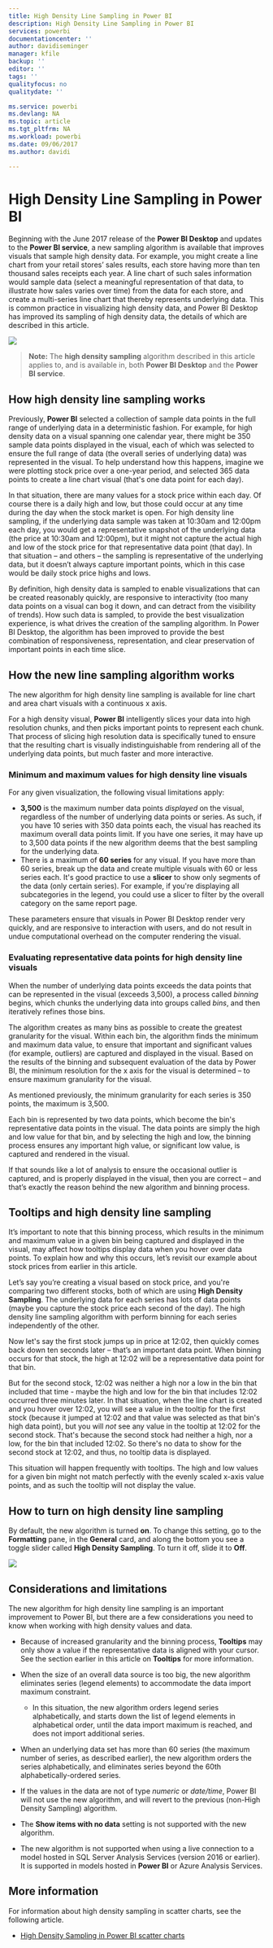```yaml
---
title: High Density Line Sampling in Power BI
description: High Density Line Sampling in Power BI
services: powerbi
documentationcenter: ''
author: davidiseminger
manager: kfile
backup: ''
editor: ''
tags: ''
qualityfocus: no
qualitydate: ''

ms.service: powerbi
ms.devlang: NA
ms.topic: article
ms.tgt_pltfrm: NA
ms.workload: powerbi
ms.date: 09/06/2017
ms.author: davidi

---
```

# High Density Line Sampling in Power BI
Beginning with the June 2017 release of the **Power BI Desktop** and updates to the **Power BI service**, a new sampling algorithm is available that improves visuals that sample high density data. For example, you might create a line chart from your retail stores’ sales results, each store having more than ten thousand sales receipts each year. A line chart of such sales information would sample data (select a meaningful representation of that data, to illustrate how sales varies over time) from the data for each store, and create a multi-series line chart that thereby represents underlying data. This is common practice in visualizing high density data, and Power BI Desktop has improved its sampling of high density data, the details of which are described in this article.

![](media/desktop-high-density-sampling/high-density-sampling_01.png)

> **Note:** The **high density sampling** algorithm described in this article applies to, and is available in, both **Power BI Desktop** and the **Power BI service**.
> 
> 

## How high density line sampling works
Previously, **Power BI** selected a collection of sample data points in the full range of underlying data in a deterministic fashion. For example, for high density data on a visual spanning one calendar year, there might be 350 sample data points displayed in the visual, each of which was selected to ensure the full range of data (the overall series of underlying data) was represented in the visual. To help understand how this happens, imagine we were plotting stock price over a one-year period, and selected 365 data points to create a line chart visual (that's one data point for each day).

In that situation, there are many values for a stock price within each day. Of course there is a daily high and low, but those could occur at any time during the day when the stock market is open. For high density line sampling, if the underlying data sample was taken at 10:30am and 12:00pm each day, you would get a representative snapshot of the underlying data (the price at 10:30am and 12:00pm), but it might not capture the actual high and low of the stock price for that representative data point (that day). In that situation – and others – the sampling is representative of the underlying data, but it doesn’t always capture important points, which in this case would be daily stock price highs and lows.

By definition, high density data is sampled to enable visualizations that can be created reasonably quickly, are responsive to interactivity (too many data points on a visual can bog it down, and can detract from the visibility of trends). How such data is sampled, to provide the best visualization experience, is what drives the creation of the sampling algorithm. In Power BI Desktop, the algorithm has been improved to provide the best combination of responsiveness, representation, and clear preservation of important points in each time slice.

## How the new line sampling algorithm works
The new algorithm for high density line sampling is available for line chart and area chart visuals with a continuous x axis.

For a high density visual, **Power BI** intelligently slices your data into high resolution chunks, and then picks important points to represent each chunk. That process of slicing high resolution data is specifically tuned to ensure that the resulting chart is visually indistinguishable from rendering all of the underlying data points, but much faster and more interactive.

### Minimum and maximum values for high density line visuals
For any given visualization, the following visual limitations apply:

* **3,500** is the maximum number data points *displayed* on the visual, regardless of the number of underlying data points or series. As such, if you have 10 series with 350 data points each, the visual has reached its maximum overall data points limit. If you have one series, it may have up to 3,500 data points if the new algorithm deems that the best sampling for the underlying data.
* There is a maximum of **60 series** for any visual. If you have more than 60 series, break up the data and create multiple visuals with 60 or less series each. It's good practice to use a **slicer** to show only segments of the data (only certain series). For example, if you're displaying all subcategories in the legend, you could use a slicer to filter by the overall category on the same report page.

These parameters ensure that visuals in Power BI Desktop render very quickly, and are responsive to interaction with users, and do not result in undue computational overhead on the computer rendering the visual.

### Evaluating representative data points for high density line visuals
When the number of underlying data points exceeds the data points that can be represented in the visual (exceeds 3,500), a process called *binning* begins, which chunks the underlying data into groups called *bins*, and then iteratively refines those bins.

The algorithm creates as many bins as possible to create the greatest granularity for the visual. Within each bin, the algorithm finds the minimum and maximum data value, to ensure that important and significant values (for example, outliers) are captured and displayed in the visual. Based on the results of the binning and subsequent evaluation of the data by Power BI, the minimum resolution for the x axis for the visual is determined – to ensure maximum granularity for the visual.

As mentioned previously, the minimum granularity for each series is 350 points, the maximum is 3,500.

Each bin is represented by two data points, which become the bin's representative data points in the visual. The data points are simply the high and low value for that bin, and by selecting the high and low, the binning process ensures any important high value, or significant low value, is captured and rendered in the visual.

If that sounds like a lot of analysis to ensure the occasional outlier is captured, and is properly displayed in the visual, then you are correct – and that’s exactly the reason behind the new algorithm and binning process.

## Tooltips and high density line sampling
It’s important to note that this binning process, which results in the minimum and maximum value in a given bin being captured and displayed in the visual, may affect how tooltips display data when you hover over data points. To explain how and why this occurs, let’s revisit our example about stock prices from earlier in this article.

Let’s say you’re creating a visual based on stock price, and you're comparing two different stocks, both of which are using **High Density Sampling**. The underlying data for each series has lots of data points (maybe you capture the stock price each second of the day). The high density line sampling algorithm with perform binning for each series independently of the other.

Now let's say the first stock jumps up in price at 12:02, then quickly comes back down ten seconds later – that’s an important data point. When binning occurs for that stock, the high at 12:02 will be a representative data point for that bin.

But for the second stock, 12:02 was neither a high nor a low in the bin that included that time - maybe the high and low for the bin that includes 12:02 occurred three minutes later. In that situation, when the line chart is created and you hover over 12:02, you will see a value in the tooltip for the first stock (because it jumped at 12:02 and that value was selected as that bin's high data point), but you will *not* see any value in the tooltip at 12:02 for the second stock. That's because the second stock had neither a high, nor a low, for the bin that included 12:02. So there's no data to show for the second stock at 12:02, and thus, no tooltip data is displayed.

This situation will happen frequently with tooltips. The high and low values for a given bin might not match perfectly with the evenly scaled x-axis value points, and as such the tooltip will not display the value.  

## How to turn on high density line sampling
By default, the new algorithm is turned **on**. To change this setting, go to the **Formatting** pane, in the **General** card, and along the bottom you see a toggle slider called **High Density Sampling**. To turn it off, slide it to **Off**.

![](media/desktop-high-density-sampling/high-density-sampling_02.png)

## Considerations and limitations
The new algorithm for high density line sampling is an important improvement to Power BI, but there are a few considerations you need to know when working with high density values and data.

* Because of increased granularity and the binning process, **Tooltips** may only show a value if the representative data is aligned with your cursor. See the section earlier in this article on **Tooltips** for more information.
* When the size of an overall data source is too big, the new algorithm eliminates series (legend elements) to accommodate the data import maximum constraint.
  
  * In this situation, the new algorithm orders legend series alphabetically, and starts down the list of legend elements in alphabetical order, until the data import maximum is reached, and does not import additional series.
* When an underlying data set has more than 60 series (the maximum number of series, as described earlier), the new algorithm orders the series alphabetically, and eliminates series beyond the 60th alphabetically-ordered series.
* If the values in the data are not of type *numeric* or *date/time*, Power BI will not use the new algorithm, and will revert to the previous (non-High Density Sampling) algorithm.
* The **Show items with no data** setting is not supported with the new algorithm.
* The new algorithm is not supported when using a live connection to a model hosted in SQL Server Analysis Services (version 2016 or earlier). It is supported in models hosted in **Power BI** or Azure Analysis Services.

## More information
For information about high density sampling in scatter charts, see the following article.

* [High Density Sampling in Power BI scatter charts](desktop-high-density-scatter-charts.md)

